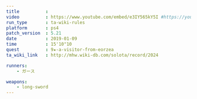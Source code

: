 ```yaml
---
title          :
video          : https://www.youtube.com/embed/e3IY565kY5I #https://youtu.be/e3IY565kY5I
run_type       : ta-wiki-rules
platform       : ps4
patch_version  : 5.21
date           : 2019-01-09
time           : 15'10"10
quest          : 9★-a-visitor-from-eorzea
ta_wiki_link   : http://mhw.wiki-db.com/solota/record/2024

runners:
    - ガース

weapons:
    - long-sword
---
```


